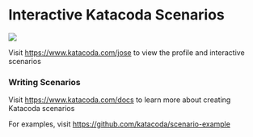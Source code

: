 # Interactive Katacoda Scenarios

[![](http://shields.katacoda.com/katacoda/jose/count.svg)](https://www.katacoda.com/jose "Get your profile on Katacoda.com")

Visit https://www.katacoda.com/jose to view the profile and interactive scenarios

### Writing Scenarios
Visit https://www.katacoda.com/docs to learn more about creating Katacoda scenarios

For examples, visit https://github.com/katacoda/scenario-example
